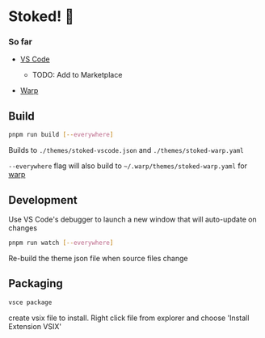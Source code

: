 # Stoked! 🤙

### So far

- [VS Code](https://code.visualstudio.com/)

  - TODO: Add to Marketplace

- [Warp](https://www.warp.dev/)

## Build

```sh
pnpm run build [--everywhere]
```

Builds to `./themes/stoked-vscode.json` and `./themes/stoked-warp.yaml`

`--everywhere` flag will also build to `~/.warp/themes/stoked-warp.yaml` for [warp](https://docs.warp.dev/appearance/themes)

## Development

Use VS Code's debugger to launch a new window that will auto-update on changes

```sh
pnpm run watch [--everywhere]
```

Re-build the theme json file when source files change

## Packaging

```sh
vsce package
```

create vsix file to install. Right click file from explorer and choose 'Install Extension VSIX'
